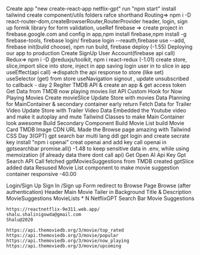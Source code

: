 Create app "new create-react-app netflix-gpt"
run "npm start"
install tailwind
create component/utils folders
rafce shorthand
Routing=> npm i -D react-router-dom,createBrowserRouter,RouterProvider
header, login, sign up
formik library for form validation, useRef 
firebase => create project in firebase.google.com and config in app,npm install firebase,npm install -g firebase-tools, firebase login/ firebase login --reauth,firebase use --add, firebase init(build choose), npm run build, firebase deploy (-1.55)
Deploying our app to production
Create SignUp User Account(firebase api call)
Redux=> npm i -D @reduxjs/toolkit, npm i react-redux (-1.01)
create store, slice,import slice into store, inject in app 
saving login user in to slice in app 
useEffect(api call) =>dispatch the api response to store (like set)
useSelector (get) from store
useNavigation
signout , update
unsubscribed to callback - day 2
Regiter TMDB API & create an app & get access token
Get Data from TMDB now playing movies list API
Custom Hook for Now Playing Movies
Create movieSlice
Update Store with movies Data
Planning for MainContainer & secondary container
early return
Fetch Data for Trailer Video
Update Store with Trailer Video Data
Embedded the Youtube video and make it autoplay and mute
Tailwind Classes to make Main Container look awesome
Build Secondary Component
Build Movie List
build Movie Card
TMDB Image CDN URL
Made the Browse page amazing with Tailwind CSS
Day 3(GPT)
gpt search bar 
multi lang ddl
gpt login and create secrate key
install "npm i openai"
creat openai and add key 
call openai in gptsearchbar
promise.all() -1.48
to keep sensitive data in .env, while using 
memoization (if already data there dont call api)
Get Open AI Api Key 
Gpt Search API Call
fetched gptMoviesSuggestions from TMDB
created gptSlice added data
Resused Movie List component to make movie suggestion container
responsive -40.00




Login/Sign Up
    Sign In /Sign up Form
    redirect to Browse Page
Browse (after authentication)
    Header
    Main Movie
        Tailer in Background
        Title & Description
        MovieSuggestions
            MovieLists * N
NetflixGPT
    Search Bar
    Movie Suggestions

    https://reactnetflix-9e311.web.app/
    shalu.shalinigowda@gmail.com
    Shalu@2020

    https://api.themoviedb.org/3/movie/top_rated
    https://api.themoviedb.org/3/movie/popular
    https://api.themoviedb.org/3/movie/now_playing
    https://api.themoviedb.org/3/movie/upcoming